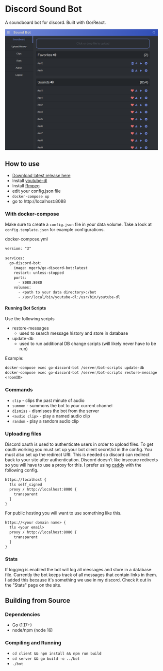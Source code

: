 # Discord Sound Bot

A soundboard bot for discord. Built with Go/React.

![Image](./screenshots/sound-bot.png)

## How to use

- [Download latest release here](https://github.com/mgerb/go-discord-bot/releases)
- Install [youtube-dl](https://github.com/rg3/youtube-dl/blob/master/README.md#installation)
- Install [ffmpeg](https://www.ffmpeg.org/download.html)
- edit your config.json file
- `docker-compose up`
- go to http://localhost:8088

### With docker-compose

Make sure to create a `config.json` file in your data volume.
Take a look at `config.template.json` for example configurations.

docker-compose.yml

```
version: "3"

services:
  go-discord-bot:
    image: mgerb/go-discord-bot:latest
    restart: unless-stopped
    ports:
      - 8088:8080
    volumes:
      - <path to your data directory>:/bot
      - /usr/local/bin/youtube-dl:/usr/bin/youtube-dl
```

#### Running Bot Scripts

Use the following scripts

- restore-messages
  - used to search message history and store in database
- update-db
  - used to run additional DB change scripts (will likely never have to be run)

Example:

```
docker-compose exec go-discord-bot /server/bot-scripts update-db
docker-compose exec go-discord-bot /server/bot-scripts restore-message <roomID>
```

### Commands

- `clip` - clips the past minute of audio
- `summon` - summons the bot to your current channel
- `dismiss` - dismisses the bot from the server
- `<audio clip>` - play a named audio clip
- `random` - play a random audio clip

### Uploading files

Discord oauth is used to authenticate users in order to upload files.
To get oauth working you must set up your bot client secret/id in the config.
You must also set up the redirect URI. This is needed so discord can redirect
back to your site after authentication. Discord doesn't like insecure redirects
so you will have to use a proxy for this. I prefer using [caddy](https://github.com/mholt/caddy)
with the following config.

```
https://localhost {
  tls self_signed
  proxy / http://localhost:8080 {
    transparent
  }
}
```

For public hosting you will want to use something like this.

```
https://<your domain name> {
  tls <your email>
  proxy / http://localhost:8080 {
    transparent
  }
}
```

### Stats

If logging is enabled the bot will log all messages and store in a database file. Currently the bot keeps track of
all messages that contain links in them. I added this because it's something we use in my discord.
Check it out in the "Stats" page on the site.

## Building from Source

### Dependencies

- Go (1.17+)
- node/npm (node 16)

### Compiling and Running

- `cd client && npm install && npm run build`
- `cd server && go build -o ../bot`
- `./bot`
